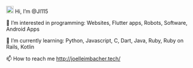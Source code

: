  <img src="https://media.giphy.com/media/hvRJCLFzcasrR4ia7z/giphy.gif" width="20"> Hi, I’m @Jl115
 
 👀 I’m interested in programming: Websites, Flutter apps, Robots, Software, Android Apps
 
 🌱 I’m currently learning: Python, Javascript, C, Dart, Java, Ruby, Ruby on Rails, Kotlin
 
 📫 How to reach me http://joelleimbacher.tech/
